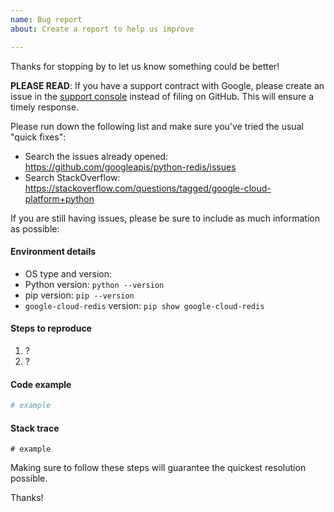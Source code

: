 ```yaml
---
name: Bug report
about: Create a report to help us improve

---
```


Thanks for stopping by to let us know something could be better!

**PLEASE READ**: If you have a support contract with Google, please create an issue in the [support console](https://cloud.google.com/support/) instead of filing on GitHub. This will ensure a timely response.

Please run down the following list and make sure you've tried the usual "quick fixes":

  - Search the issues already opened: https://github.com/googleapis/python-redis/issues
  - Search StackOverflow: https://stackoverflow.com/questions/tagged/google-cloud-platform+python

If you are still having issues, please be sure to include as much information as possible:

#### Environment details

  - OS type and version:
  - Python version: `python --version`
  - pip version: `pip --version`
  - `google-cloud-redis` version: `pip show google-cloud-redis`

#### Steps to reproduce

  1. ?
  2. ?

#### Code example

```python
# example
```

#### Stack trace
```
# example
```

Making sure to follow these steps will guarantee the quickest resolution possible.

Thanks!
